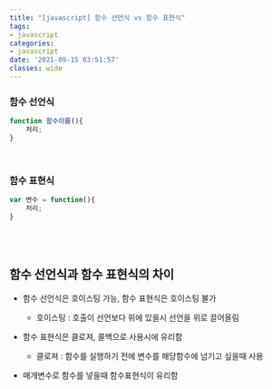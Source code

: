 ```yaml
---
title: "[javascript] 함수 선언식 vs 함수 표현식"
tags:
- javascript
categories:
- javascript
date: '2021-09-15 03:51:57'
classes: wide
---
```


### 함수 선언식
```javascript
function 함수이름(){
    처리;
}
```

<br>

### 함수 표현식
```javascript
var 변수 = function(){
    처리;
}
```

<br>
<br>

## 함수 선언식과 함수 표현식의 차이
- 함수 선언식은 호이스팅 가능, 함수 표현식은 호이스팅 불가
  - 호이스팅 : 호출이 선언보다 위에 있을시 선언을 위로 끌어올림

- 함수 표현식은 클로져, 콜백으로 사용시에 유리함
  - 클로져 : 함수를 실행하기 전에 변수를 해당함수에 넘기고 싶을때 사용

- 매개변수로 함수를 넣을때 함수표현식이 유리함
